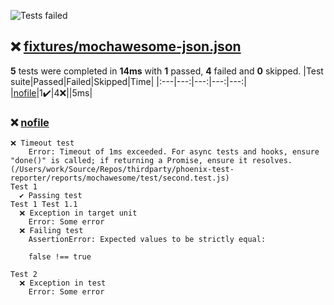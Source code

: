 ![Tests failed](https://img.shields.io/badge/tests-1%20passed%2C%204%20failed-critical)
## ❌ <a id="user-content-r0" href="#r0">fixtures/mochawesome-json.json</a>
**5** tests were completed in **14ms** with **1** passed, **4** failed and **0** skipped.
|Test suite|Passed|Failed|Skipped|Time|
|:---|---:|---:|---:|---:|
|[nofile](#r0s0)|1✔️|4❌||5ms|
### ❌ <a id="user-content-r0s0" href="#r0s0">nofile</a>
```
❌ Timeout test
	Error: Timeout of 1ms exceeded. For async tests and hooks, ensure "done()" is called; if returning a Promise, ensure it resolves. (/Users/work/Source/Repos/thirdparty/phoenix-test-reporter/reports/mochawesome/test/second.test.js)
Test 1
  ✔️ Passing test
Test 1 Test 1.1
  ❌ Exception in target unit
	Error: Some error
  ❌ Failing test
	AssertionError: Expected values to be strictly equal:
	
	false !== true
	
Test 2
  ❌ Exception in test
	Error: Some error
```
